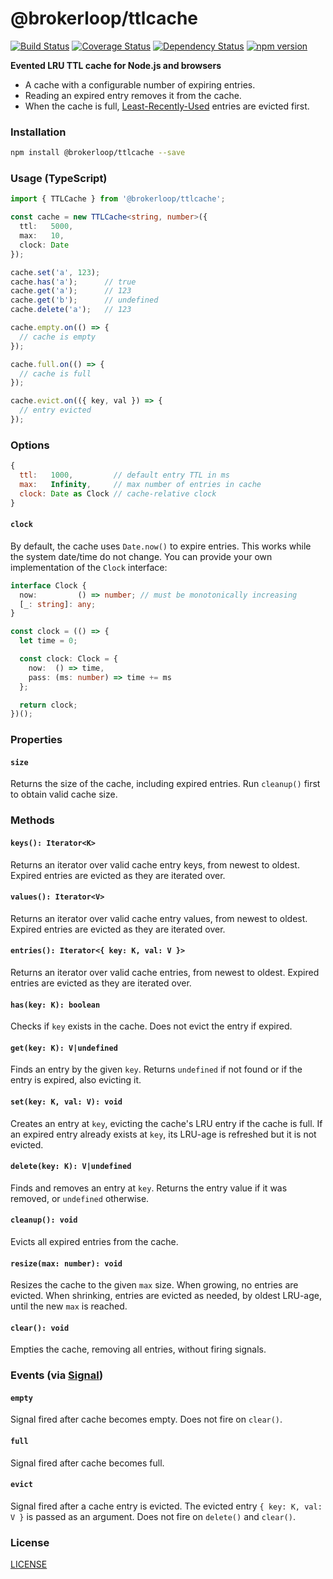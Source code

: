 # @brokerloop/ttlcache

[![Build Status](https://travis-ci.org/Brokerloop/ttlcache.svg?branch=master)](https://travis-ci.org/Brokerloop/ttlcache)
[![Coverage Status](https://coveralls.io/repos/github/Brokerloop/ttlcache/badge.svg?branch=coverage)](https://coveralls.io/github/Brokerloop/ttlcache?branch=coverage)
[![Dependency Status](https://david-dm.org/Brokerloop/ttlcache/status.svg)](https://david-dm.org/Brokerloop/ttlcache)
[![npm version](https://badge.fury.io/js/%40brokerloop%2Fttlcache.svg)](https://badge.fury.io/js/%40brokerloop%2Fttlcache)

**Evented LRU TTL cache for Node.js and browsers**

- A cache with a configurable number of expiring entries.
- Reading an expired entry removes it from the cache.
- When the cache is full, [Least-Recently-Used](https://en.wikipedia.org/wiki/Cache_replacement_policies#LRU) entries are evicted first.

### Installation

```sh
npm install @brokerloop/ttlcache --save
```

### Usage (TypeScript)

```ts
import { TTLCache } from '@brokerloop/ttlcache';

const cache = new TTLCache<string, number>({
  ttl:   5000,
  max:   10,
  clock: Date
});

cache.set('a', 123);
cache.has('a');      // true
cache.get('a');      // 123
cache.get('b');      // undefined
cache.delete('a');   // 123

cache.empty.on(() => {
  // cache is empty
});

cache.full.on(() => {
  // cache is full
});

cache.evict.on(({ key, val }) => {
  // entry evicted
});
```

### Options

```js
{
  ttl:   1000,         // default entry TTL in ms
  max:   Infinity,     // max number of entries in cache
  clock: Date as Clock // cache-relative clock
}
```

#### `clock`
By default, the cache uses `Date.now()` to expire entries. This works while the system date/time do not change. You can provide your own implementation of the `Clock` interface:
```ts
interface Clock {
  now:         () => number; // must be monotonically increasing
  [_: string]: any;
}
```
```ts
const clock = (() => {
  let time = 0;

  const clock: Clock = {
    now:  () => time,
    pass: (ms: number) => time += ms
  };

  return clock;
})();
```

### Properties

#### `size`
Returns the size of the cache, including expired entries. Run `cleanup()` first to obtain valid cache size.

### Methods

#### `keys(): Iterator<K>`
Returns an iterator over valid cache entry keys, from newest to oldest. Expired entries are evicted as they are iterated over.

#### `values(): Iterator<V>`
Returns an iterator over valid cache entry values, from newest to oldest. Expired entries are evicted as they are iterated over.

#### `entries(): Iterator<{ key: K, val: V }>`
Returns an iterator over valid cache entries, from newest to oldest. Expired entries are evicted as they are iterated over.

#### `has(key: K): boolean`
Checks if `key` exists in the cache. Does not evict the entry if expired.

#### `get(key: K): V|undefined`
Finds an entry by the given `key`. Returns `undefined` if not found or if the entry is expired, also evicting it.

#### `set(key: K, val: V): void`
Creates an entry at `key`, evicting the cache's LRU entry if the cache is full. If an expired entry already exists at `key`, its LRU-age is refreshed but it is not evicted.

#### `delete(key: K): V|undefined`
Finds and removes an entry at `key`. Returns the entry value if it was removed, or `undefined` otherwise.

#### `cleanup(): void`
Evicts all expired entries from the cache.

#### `resize(max: number): void`
Resizes the cache to the given `max` size. When growing, no entries are evicted. When shrinking, entries are evicted as needed, by oldest LRU-age, until the new `max` is reached.

#### `clear(): void`
Empties the cache, removing all entries, without firing signals.

### Events (via [Signal](https://github.com/soncodi/signal))

#### `empty`
Signal fired after cache becomes empty. Does not fire on `clear()`.

#### `full`
Signal fired after cache becomes full.

#### `evict`
Signal fired after a cache entry is evicted. The evicted entry `{ key: K, val: V }` is passed as an argument. Does not fire on `delete()` and `clear()`.

### License

[LICENSE](./LICENSE)
